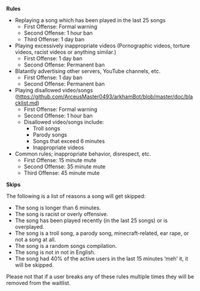 **Rules**

* Replaying a song which has been played in the last 25 songs
  * First Offense: Formal warning
  * Second Offense: 1 hour ban
  * Third Offense: 1 day ban
* Playing excessively inappropriate videos (Pornographic videos, torture videos, racist videos or anything similar.)
  * First Offense: 1 day ban
  * Second Offense: Permanent ban
* Blatantly advertising other servers, YouTube channels, etc.
  * First Offense: 1 day ban
  * Second Offense: Permanent ban
* Playing disallowed video/songs (https://github.com/ArceusMaster0493/arkhamBot/blob/master/doc/blacklist.md)
  * First Offense: Formal warning
  * Second Offense: 1 hour ban
  * Disallowed video/songs include:
     * Troll songs
     * Parody songs
     * Songs that exceed 6 minutes
     * Inappropriate videos
* Common rules; inappropriate behavior,  disrespect, etc.
  * First Offense: 15 minute mute
  * Second Offense: 35 minute mute
  * Third Offense: 45 minute mute

**Skips**

The following is a list of reasons a song will get skipped:
* The song is longer than 6 minutes.
* The song is racist or overly offensive.
* The song has been played recently (in the last 25 songs) or is overplayed.
* The song is a troll song, a parody song, minecraft-related, ear rape, or not a song at all.
* The song is a random songs compilation.
* The song is not in not in English.
* The song had 40% of the active users in the last 15 minutes ‘meh’ it, it will be skipped.

Please not that if a user breaks any of these rules multiple times they will be removed from the waitlist.
